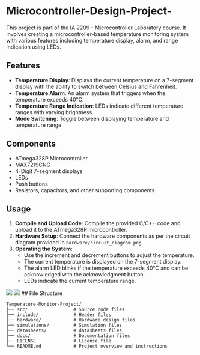 # Microcontroller-Design-Project-

This project is part of the IA 2209 - Microcontroller Laboratory course. 
It involves creating a microcontroller-based temperature monitoring system with various features including temperature display, alarm, and range indication using LEDs.

## Features

- **Temperature Display**: Displays the current temperature on a 7-segment display with the ability to switch between Celsius and Fahrenheit.
- **Temperature Alarm**: An alarm system that triggers when the temperature exceeds 40°C.
- **Temperature Range Indication**: LEDs indicate different temperature ranges with varying brightness.
- **Mode Switching**: Toggle between displaying temperature and temperature range.

## Components

- ATmega328P Microcontroller
- MAX7219CNG
- 4-Digit 7-segment displays
- LEDs
- Push buttons
- Resistors, capacitors, and other supporting components

## Usage

1. **Compile and Upload Code**: Compile the provided C/C++ code and upload it to the ATmega328P microcontroller.
2. **Hardware Setup**: Connect the hardware components as per the circuit diagram provided in `hardware/circuit_diagram.png`.
3. **Operating the System**:
   - Use the increment and decrement buttons to adjust the temperature.
   - The current temperature is displayed on the 7-segment display.
   - The alarm LED blinks if the temperature exceeds 40°C and can be acknowledged with the acknowledgment button.
   - LEDs indicate the current temperature range.
<img src="hardware simulation/1717617684600.jpg">   
<img src="hardware simulation/1717617684541.jpg">
## File Structure

```plaintext
Temperature-Monitor-Project/
├── src/                 # Source code files
├── include/             # Header files
├── hardware/            # Hardware design files
├── simulations/         # Simulation files
├── datasheets/          # datasheets files
├── docs/                # Documentation files
├── LICENSE              # License file
└── README.md            # Project overview and instructions
